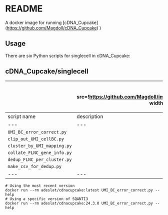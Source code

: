 
# README

A docker image for running [cDNA_Cupcake] (https://github.com/Magdoll/cDNA_Cupcake)
)

## Usage

There are six Python scripts for singlecell in cDNA_Cupcake:

## cDNA_Cupcake/singlecell
|   | <p align="center"><img src=!https://github.com/Magdoll/images_public/blob/master/logos/Cupcake_logo.png" width="250" align="right"></p> |
|---|---|
| script name | description |
|---|---|
| `UMI_BC_error_correct.py` | |
| `clip_out_UMI_cellBC.py` | |
| `cluster_by_UMI_mapping.py` | |
| `collate_FLNC_gene_info.py`| |
| `dedup_FLNC_per_cluster.py`| |
| `make_csv_for_dedup.py`| |
|---|---|


```
# Using the most recent version
docker run --rm adeslat/cdnacupcake:latest UMI_BC_error_correct.py --help
# Using a specific version of SQANTI3
docker run --rm adeslat/cdnacupcake:24.3.0 UMI_BC_error_correct.py --help
```

